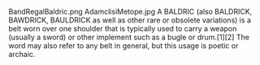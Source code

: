 BandRegalBaldric.png AdamclisiMetope.jpg A BALDRIC (also BALDRICK, BAWDRICK, BAULDRICK as well as other rare or obsolete variations) is a belt worn over one shoulder that is typically used to carry a weapon (usually a sword) or other implement such as a bugle or drum.[1][2] The word may also refer to any belt in general, but this usage is poetic or archaic.
